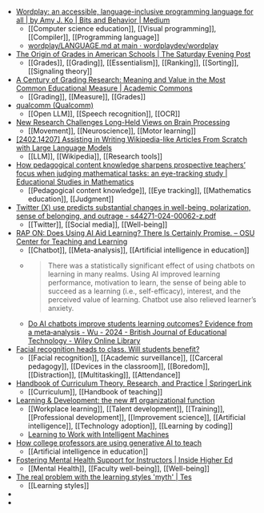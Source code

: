 - [Wordplay: an accessible, language-inclusive programming language for all | by Amy J. Ko | Bits and Behavior | Medium](https://medium.com/bits-and-behavior/wordplay-accessible-language-inclusive-interactive-typography-e4b9027eaf10)
	- [[Computer science education]], [[Visual programming]], [[Compiler]], [[Programming language]]
	- [wordplay/LANGUAGE.md at main · wordplaydev/wordplay](https://github.com/wordplaydev/wordplay/blob/main/LANGUAGE.md)
- [The Origin of Grades in American Schools | The Saturday Evening Post](https://www.saturdayeveningpost.com/2024/02/the-origin-of-grades-in-american-schools/)
	- [[Grades]], [[Grading]], [[Essentialism]], [[Ranking]], [[Sorting]], [[Signaling theory]]
- [A Century of Grading Research: Meaning and Value in the Most Common Educational Measure | Academic Commons](https://academiccommons.columbia.edu/doi/10.7916/D8NV9JQ0)
	- [[Grading]], [[Measure]], [[Grades]]
- [qualcomm (Qualcomm)](https://huggingface.co/qualcomm)
	- [[Open LLM]], [[Speech recognition]], [[OCR]]
- [New Research Challenges Long-Held Views on Brain Processing](https://scitechdaily.com/new-research-challenges-long-held-views-on-brain-processing/)
	- [[Movement]], [[Neuroscience]], [[Motor learning]]
- [[2402.14207] Assisting in Writing Wikipedia-like Articles From Scratch with Large Language Models](https://arxiv.org/abs/2402.14207)
	- [[LLM]], [[Wikipedia]], [[Research tools]]
- [How pedagogical content knowledge sharpens prospective teachers’ focus when judging mathematical tasks: an eye-tracking study | Educational Studies in Mathematics](https://link.springer.com/article/10.1007/s10649-023-10281-6)
	- [[Pedagogical content knowledge]], [[Eye tracking]], [[Mathematics education]], [[Judgment]]
- [Twitter (X) use predicts substantial changes in well-being, polarization, sense of belonging, and outrage - s44271-024-00062-z.pdf](https://www.nature.com/articles/s44271-024-00062-z.pdf)
	- [[Twitter]], [[Social media]], [[Well-being]]
- [RAP ON: Does Using AI Aid Learning? There Is Certainly Promise. – OSU Center for Teaching and Learning](https://blogs.oregonstate.edu/osuteaching/2024/02/26/rap-on-does-using-ai-aid-learning-there-is-certainly-promise/)
	- [[Chatbot]], [[Meta-analysis]], [[Artificial intelligence in education]]
	- >There was a statistically significant effect of using chatbots on learning in many realms. Using AI improved learning performance, motivation to learn, the sense of being able to succeed as a learning (i.e., self-efficacy), interest, and the perceived value of learning. Chatbot use also relieved learner’s anxiety.
	- [Do AI chatbots improve students learning outcomes? Evidence from a meta‐analysis - Wu - 2024 - British Journal of Educational Technology - Wiley Online Library](https://bera-journals.onlinelibrary.wiley.com/doi/abs/10.1111/bjet.13334)
- [Facial recognition heads to class. Will students benefit?](https://www.insidehighered.com/news/tech-innovation/teaching-learning/2024/02/27/facial-recognition-heads-class-will-students)
	- [[Facial recognition]], [[Academic surveillance]], [[Carceral pedagogy]], [[Devices in the classroom]], [[Boredom]], [[Distraction]], [[Multitasking]], [[Attendance]]
- [Handbook of Curriculum Theory, Research, and Practice | SpringerLink](https://link.springer.com/referencework/10.1007/978-3-031-21155-3)
	- [[Curriculum]], [[Handbook of teaching]]
- [Learning & Development: the new #1 organizational function](https://www.wildworldofwork.org/p/learning-and-development-the-new)
	- [[Workplace learning]], [[Talent development]], [[Training]], [[Professional development]], [[Improvement science]], [[Artificial intelligence]], [[Technology adoption]], [[Learning by coding]]
	- [Learning to Work with Intelligent Machines](https://hbr.org/2019/09/learning-to-work-with-intelligent-machines)
- [How college professors are using generative AI to teach](https://www.insidehighered.com/news/student-success/academic-life/2024/02/06/how-college-professors-are-using-generative-ai-teach?mc_cid=e787c82697)
	- [[Artificial intelligence in education]]
- [Fostering Mental Health Support for Instructors | Inside Higher Ed](https://www.insidehighered.com/podcasts/academic-minute/2024/02/27/fostering-mental-health-support-instructors)
	- [[Mental Health]], [[Faculty well-being]], [[Well-being]]
- [The real problem with the learning styles 'myth' | Tes](https://www.tes.com/magazine/teaching-learning/general/real-problem-learning-styles-myth)
	- [[Learning styles]]
-
-